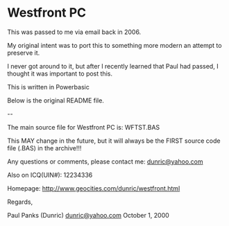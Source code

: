 # Westfront PC

This was passed to me via email back in 2006. 

My original intent was to port this to something more modern
an attempt to preserve it.

I never got around to it, but after I recently learned that Paul
had passed, I thought it was important to post this.

This is written in Powerbasic

Below is the original README file.

--

The main source file for Westfront PC is: WFTST.BAS

This MAY change in the future, but it will always be the FIRST
source code file (.BAS) in the archive!!!

Any questions or comments, please contact me: dunric@yahoo.com

Also on ICQ(UIN#): 12234336

Homepage: http://www.geocities.com/dunric/westfront.html

Regards,

Paul Panks (Dunric)
dunric@yahoo.com
October 1, 2000

